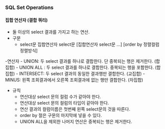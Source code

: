 ### SQL Set Operations
#### 집합 연산자 (결합 쿼리)
- 둘 이상의 select 결과를 가지고 하는 연산.
- 구문
	- select문  집합연산자 select문 [집합연산자 select문 ...] [order by 정렬컬럼 정렬방식]

-연산자
	- UNION: 두 select 결과를 하나로 결합한다. 단 중복되는 행은 제거한다. (합집합)
	- UNION ALL : 두 select 결과를 하나로 결합한다. 중복되는 행을 포함한다. (합집합)
	- INTERSECT: 두 select 결과의 동일한 결과행만 결합한다. (교집합)
	- MINUS: 왼쪽 조회결과에서 오른쪽 조회결과에 없는 행만 결합한다. (차집합)
	   
- 규칙
	- 연산대상 select 문의 컬럼 수가 같아야 한다. 
	- 연산대상 select 문의 컬럼의 타입이 같아야 한다.
	- 연산 결과의 컬럼이름은 첫번째 왼쪽 select문의 것을 따른다.
	- order by 절은 구문의 마지막에 넣을 수 있다.
	- UNION ALL을 제외한 나머지 연산은 중복되는 행은 제거한다.